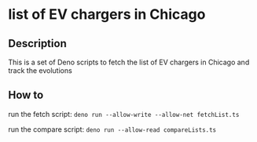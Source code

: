 # list of EV chargers in Chicago

## Description

This is a set of Deno scripts to fetch the list of EV chargers in Chicago and track the evolutions

## How to

run the fetch script: `deno run --allow-write --allow-net fetchList.ts`

run the compare script: `deno run --allow-read compareLists.ts`
